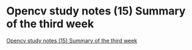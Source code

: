 # Opencv study notes (15) Summary of the third week
[Opencv study notes (15) Summary of the third week](https://aiwithcloud.com/2022/09/15/opencv_study_notes_15_summary_of_the_third_week/)